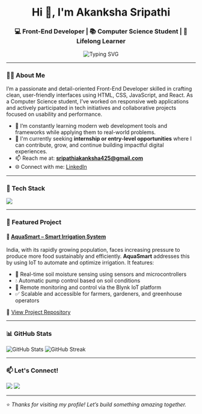 <h1 align="center">Hi 👋, I'm Akanksha Sripathi</h1>
<h3 align="center">💻 Front-End Developer | 📚 Computer Science Student | 🚀 Lifelong Learner</h3>

<p align="center">
  <img src="https://readme-typing-svg.herokuapp.com?font=Fira+Code&weight=500&size=22&duration=4000&pause=1000&color=1F75FE&center=true&vCenter=true&width=435&lines=Frontend+Developer;React+Enthusiast;Loves+Clean+UI/UX+Design;Open+to+Internships+%F0%9F%9A%80" alt="Typing SVG" />
</p>

---

### 👩‍💻 About Me

I’m a passionate and detail-oriented Front-End Developer skilled in crafting clean, user-friendly interfaces using HTML, CSS, JavaScript, and React. As a Computer Science student, I’ve worked on responsive web applications and actively participated in tech initiatives and collaborative projects focused on usability and performance.

- 🌱 I’m constantly learning modern web development tools and frameworks while applying them to real-world problems.
- 🤝 I'm currently seeking **internship or entry-level opportunities** where I can contribute, grow, and continue building impactful digital experiences.
- 📫 Reach me at: **sripathiakanksha425@gmail.com**
- 🌐 Connect with me: [LinkedIn](https://www.linkedin.com/in/akanksha-sripathi-187274297/)

---

### 🧰 Tech Stack

<p align="left">
  <img src="https://skillicons.dev/icons?i=html,css,js,react,java,python,c,mysql,mongodb,github,vscode" />
</p>

---

### 🌟 Featured Project

#### 🚿 [AquaSmart – Smart Irrigation System](https://github.com/akanksha425/AquaSmart)

India, with its rapidly growing population, faces increasing pressure to produce more food sustainably and efficiently. **AquaSmart** addresses this by using IoT to automate and optimize irrigation. It features:
- 🌱 Real-time soil moisture sensing using sensors and microcontrollers
- 💧 Automatic pump control based on soil conditions
- 📲 Remote monitoring and control via the Blynk IoT platform
- ✅ Scalable and accessible for farmers, gardeners, and greenhouse operators

🔗 [View Project Repository](https://github.com/akanksha425/AquaSmart)

---

### 📊 GitHub Stats

<p align="left">
  <img src="https://github-readme-stats.vercel.app/api?username=akanksha425&show_icons=true&theme=tokyonight" alt="GitHub Stats" />
  <img src="https://github-readme-streak-stats.herokuapp.com?user=akanksha425&theme=tokyonight&hide_border=false" alt="GitHub Streak" />

</p>

---

### 📫 Let's Connect!

<p>
  <a href="https://www.linkedin.com/in/akanksha-sripathi-187274297/" target="_blank"><img src="https://img.shields.io/badge/-LinkedIn-blue?logo=linkedin&style=flat" /></a>
  <a href="mailto:sripathiakanksha425@gmail.com"><img src="https://img.shields.io/badge/-Gmail-red?logo=gmail&style=flat" /></a>
</p>

---

⭐ *Thanks for visiting my profile! Let’s build something amazing together.*
